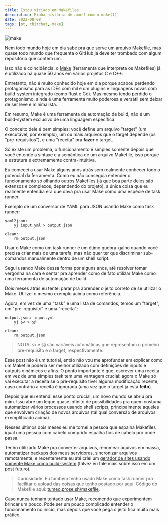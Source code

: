 ```yaml
---
title: Estou viciado em Makefiles
description: Minha história de amor? com o make(1).
date: 2022-08-08
tags: [pt, chitchat, make]
---
```


![make](https://i.imgur.com/l32GqC3.png)

Nem todo mundo hoje em dia sabe pra que serve um arquivo Makefile, mas quase todo mundo que frequenta o GitHub já deve ter trombado com algum repositório que contém um.

Isso não é coincidência, o [Make](https://en.wikipedia.org/wiki/Make_(software)) (ferramenta que interpreta os Makefiles) já é utilizado há quase 50 anos em vários projetos C e C++.

Entretanto, não é muito conhecido hoje em dia porque acabou perdendo protagonismo para as IDEs com mil e um plugins e linguagens novas com build-system integrado (como Rust e Go).
Mas mesmo tendo perdido o protagonismo, ainda é uma ferramenta muito poderosa e versátil sem deixar de ser leve e minimalista.

Em resumo, Make é uma ferramenta de automação de build, não é um build-system exclusivo de uma linguagem específica.

O conceito dele é bem simples: você define um arquivo "target" (um executável, por exemplo), um ou mais arquivos que o target depende (os "pre-requisitos"), e uma "receita" pra **fazer** o target.

Só existe um problema, o funcionamento é simples somente depois que você entende a sintaxe e a semântica de um arquivo Makefile, isso porque a estrutura é extremamente contra-intuitiva.

Eu comecei a usar Make alguns anos atrás sem realmente conhecer todo o potencial da ferramenta.
Como eu não conseguia entender o funcionamento só olhando outros Makefiles (já que boa parte deles são extensos e complexos, dependendo do projeto), a única coisa que eu realmente entendia era que dava pra usar Make como uma espécie de task runner.

Exemplo de um conversor de YAML para JSON usando Make como task runner:

```make
yaml2json:
	yj input.yml > output.json

clean:
	rm output.json
```

Usar o Make como um task runner é um ótimo quebra-galho quando você precisa criar mais de uma tarefa, mas não quer ter que discriminar sub-comandos manualmente dentro de um shell script.

Segui usando Make dessa forma por alguns anos, até resolver tomar vergonha na cara e sentar pra aprender como de fato utilizar Make como uma ferramenta de automação de build.

Dois meses atrás eu tentei parar pra aprender o jeito correto de se utilizar o Make.
Utilizei o mesmo exemplo acima como referência.

Agora, em vez de uma "task" e uma lista de comandos, temos um "target", um "pre-requisito" e uma "receita":

```make
output.json: input.yml
	yj $< > $@

clean:
	rm output.json
```

>NOTA: `$<` e `$@` são variáveis automáticas que representam o primeiro pre-requisito e o target, respectivamente.

Esse post não é um tutorial, então não vou me aprofundar em explicar como um Makefile poderia ser melhor utilizado com definições de inputs e outputs dinâmicos e afins.
O ponto importante é que, escrever uma receita em vez de uma simples task tem uma vantagem crucial: agora o Make só vai executar a receita se o pre-requisito tiver alguma modificação recente, caso contrário a receita é ignorada (uma vez que o target já está **feito**).

Depois que eu entendi esse ponto crucial, um novo mundo se abriu pra mim.
Isso abre um leque quase infinito de possibilidades pra quem costuma automatizar vários processos usando shell scripts, principalmente aqueles que envolvem criação de novos arquivos (tal qual conversão de arquivos exemplificado acima).

Nesses últimos dois meses eu me tornei a pessoa que espalha Makefiles igual uma pessoa com cabelo comprido espalha fios de cabelo por onde passa.

Tenho utilizado Make pra converter arquivos, renomear aquivos em massa, automatizar backups dos meus servidores, sincronizar arquivos remotamente, e recentemente eu até criei um [gerador de sites usando somente Make como build-system](https://github.com/williamd1k0/sake) (talvez eu fale mais sobre isso em um post futuro).

>Curiosidade: Eu também tenho usado Make como task runner pra facilitar o upload das coisas que tenho postado por aqui. Código do Makefile aqui: [tumeo.prose.sh/makefile](https://tumeo.prose.sh/makefile).

Caso nunca tenham tentado usar Make, recomendo que experimentem brincar um pouco.
Pode ser um pouco complicado entender o funcionamento no início, mas depois que você pega o jeito fica muito mais prático.
